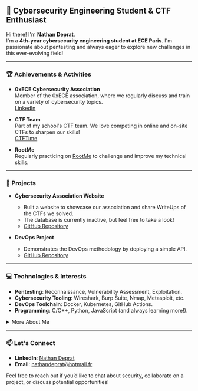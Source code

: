 
## 👋 Cybersecurity Engineering Student & CTF Enthusiast

Hi there! I'm **Nathan Deprat**.  
I'm a **4th-year cybersecurity engineering student at ECE Paris**. I'm passionate about pentesting and always eager to explore new challenges in this ever-evolving field!

---

### 🏆 Achievements & Activities

- **0xECE Cybersecurity Association**  
  Member of the 0xECE association, where we regularly discuss and train on a variety of cybersecurity topics.  
  [LinkedIn](https://www.linkedin.com/company/asso0xece)

- **CTF Team**  
  Part of my school's CTF team. We love competing in online and on-site CTFs to sharpen our skills!  
  [CTFTime](https://ctftime.org/team/216659)

- **RootMe**  
  Regularly practicing on [RootMe](https://www.root-me.org/Mac-812606) to challenge and improve my technical skills.

---

### 🚀 Projects

- **Cybersecurity Association Website**  
  - Built a website to showcase our association and share WriteUps of the CTFs we solved.  
  - The database is currently inactive, but feel free to take a look!  
  - [GitHub Repository](https://github.com/Macbucheron1/0xECE-WebSite)

- **DevOps Project**  
  - Demonstrates the DevOps methodology by deploying a simple API.  
  - [GitHub Repository](https://github.com/Macbucheron1/Devops-Template)

---

### 💻 Technologies & Interests

- **Pentesting**: Reconnaissance, Vulnerability Assessment, Exploitation.  
- **Cybersecurity Tooling**: Wireshark, Burp Suite, Nmap, Metasploit, etc.  
- **DevOps Toolchain**: Docker, Kubernetes, GitHub Actions.  
- **Programming**: C/C++, Python, JavaScript (and always learning more!).

<details>
<summary> More About Me </summary>

- Always up for new **CTF challenges**—they’re an exciting way to learn and level up.
- Currently diving deeper into **cloud security** and **container security**.
- Open to any **internship or research opportunity** to further develop my skills in cybersecurity!
  
</details>

---

### 📫 Let's Connect

- **LinkedIn**: [Nathan Deprat](https://www.linkedin.com/in/nathan-deprat/)  
- **Email**: [nathandeprat@hotmail.fr](mailto:ton.email@nathandeprat@hotmail.fr)

Feel free to reach out if you’d like to chat about security, collaborate on a project, or discuss potential opportunities!
